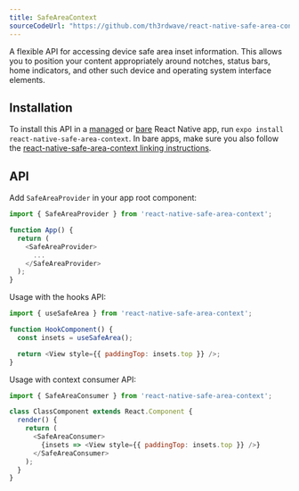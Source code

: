 ```yaml
---
title: SafeAreaContext
sourceCodeUrl: "https://github.com/th3rdwave/react-native-safe-area-context"
---
```


A flexible API for accessing device safe area inset information. This allows you to position your content appropriately around notches, status bars, home indicators, and other such device and operating system interface elements.

## Installation

To install this API in a [managed](../../introduction/managed-vs-bare/#managed-workflow) or [bare](../../introduction/managed-vs-bare/#bare-workflow) React Native app, run `expo install react-native-safe-area-context`. In bare apps, make sure you also follow the [react-native-safe-area-context linking instructions](https://github.com/th3rdwave/react-native-safe-area-context#getting-started).

## API

Add `SafeAreaProvider` in your app root component:

```js
import { SafeAreaProvider } from 'react-native-safe-area-context';

function App() {
  return (
    <SafeAreaProvider>
      ...
    </SafeAreaProvider>
  );
}
```

Usage with the hooks API:

```js
import { useSafeArea } from 'react-native-safe-area-context';

function HookComponent() {
  const insets = useSafeArea();

  return <View style={{ paddingTop: insets.top }} />;
}
```

Usage with context consumer API:

```js
import { SafeAreaConsumer } from 'react-native-safe-area-context';

class ClassComponent extends React.Component {
  render() {
    return (
      <SafeAreaConsumer>
        {insets => <View style={{ paddingTop: insets.top }} />}
      </SafeAreaConsumer>
    );
  }
}
```